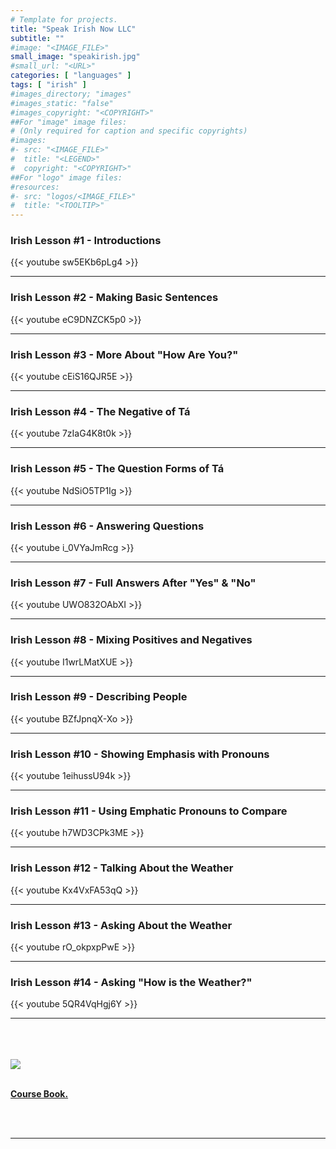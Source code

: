 ```yaml
---
# Template for projects.
title: "Speak Irish Now LLC"
subtitle: ""
#image: "<IMAGE_FILE>"
small_image: "speakirish.jpg"
#small_url: "<URL>"
categories: [ "languages" ]
tags: [ "irish" ]
#images_directory; "images"
#images_static: "false"
#images_copyright: "<COPYRIGHT>"
##For "image" image files:
# (Only required for caption and specific copyrights)
#images:
#- src: "<IMAGE_FILE>"
#  title: "<LEGEND>"
#  copyright: "<COPYRIGHT>"
##For "logo" image files:
#resources:
#- src: "logos/<IMAGE_FILE>"
#  title: "<TOOLTIP>"
---
```


### Irish Lesson #1 - Introductions  


{{< youtube sw5EKb6pLg4 >}}

---

### Irish Lesson #2 - Making Basic Sentences  

{{< youtube eC9DNZCK5p0 >}}  

---  

### Irish Lesson #3 - More About "How Are You?"  

{{< youtube cEiS16QJR5E >}}  

---  

### Irish Lesson #4 - The Negative of Tá  

{{< youtube 7zIaG4K8t0k >}}  

---  

### Irish Lesson #5 - The Question Forms of Tá  

{{< youtube NdSiO5TP1Ig >}}  

---  

### Irish Lesson #6 - Answering Questions  

{{< youtube i_0VYaJmRcg >}}  

---  

### Irish Lesson #7 - Full Answers After "Yes" & "No"  

{{< youtube UWO832OAbXI >}}

---  

### Irish Lesson #8 - Mixing Positives and Negatives  

{{< youtube I1wrLMatXUE >}}

---  

### Irish Lesson #9 - Describing People  

{{< youtube BZfJpnqX-Xo >}}

---  

### Irish Lesson #10 - Showing Emphasis with Pronouns  

{{< youtube 1eihussU94k >}}

---  

### Irish Lesson #11 - Using Emphatic Pronouns to Compare  

{{< youtube h7WD3CPk3ME >}}

---  

### Irish Lesson #12 - Talking About the Weather  

{{< youtube Kx4VxFA53qQ >}}

---  

### Irish Lesson #13 - Asking About the Weather  

{{< youtube rO_okpxpPwE >}}

---  

### Irish Lesson #14 - Asking "How is the Weather?"  

{{< youtube 5QR4VqHgj6Y >}}

---  

<br>  
<br>  
<br>  

<img src="images/speakirishnow.jpg">  

<br>  
<br>  


[**Course Book.**](languages/learn/irish/books/tutors/speakirishnow/)

<br>
<br>

---

